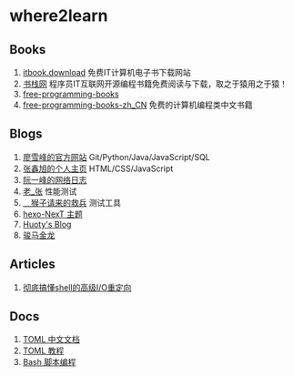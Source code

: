 # where2learn

## Books
1. [itbook.download](https://itbook.download/) 免费IT计算机电子书下载网站
2. [书栈网](https://www.bookstack.cn/) 程序员IT互联网开源编程书籍免费阅读与下载，取之于猿用之于猿！
3. [free-programming-books](https://ebookfoundation.github.io/free-programming-books/free-programming-books-zh.html)
4. [free-programming-books-zh_CN](https://github.com/justjavac/free-programming-books-zh_CN)  免费的计算机编程类中文书籍
 
## Blogs
1. [廖雪峰的官方网站](https://www.liaoxuefeng.com/) Git/Python/Java/JavaScript/SQL
2. [张鑫旭的个人主页](https://www.zhangxinxu.com/) HTML/CSS/JavaScript
3. [阮一峰的网络日志](https://ruanyifeng.com/blog/)
4. [老_张](https://www.cnblogs.com/imyalost/) 性能测试
5. [ ﹏猴子请来的救兵](https://www.cnblogs.com/yyhh/) 测试工具
6. [hexo-NexT 主题](https://theme-next.iissnan.com/)
7. [Huoty's Blog](http://kuanghy.github.io/)
8. [骏马金龙](https://www.junmajinlong.com/)

## Articles
1. [彻底搞懂shell的高级I/O重定向](https://www.cnblogs.com/f-ck-need-u/p/8727401.html)

## Docs
1. [TOML 中文文档](https://github.com/LongTengDao/TOML/tree/%E9%BE%99%E8%85%BE%E9%81%93-%E8%AF%91)
2. [TOML 教程](https://github.com/LongTengDao/TOML/wiki)
3. [Bash 脚本编程](https://wangdoc.com/bash/)
